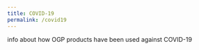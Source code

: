 ```yaml
---
title: COVID-19
permalink: /covid19
---
```

info about how OGP products have been used against COVID-19